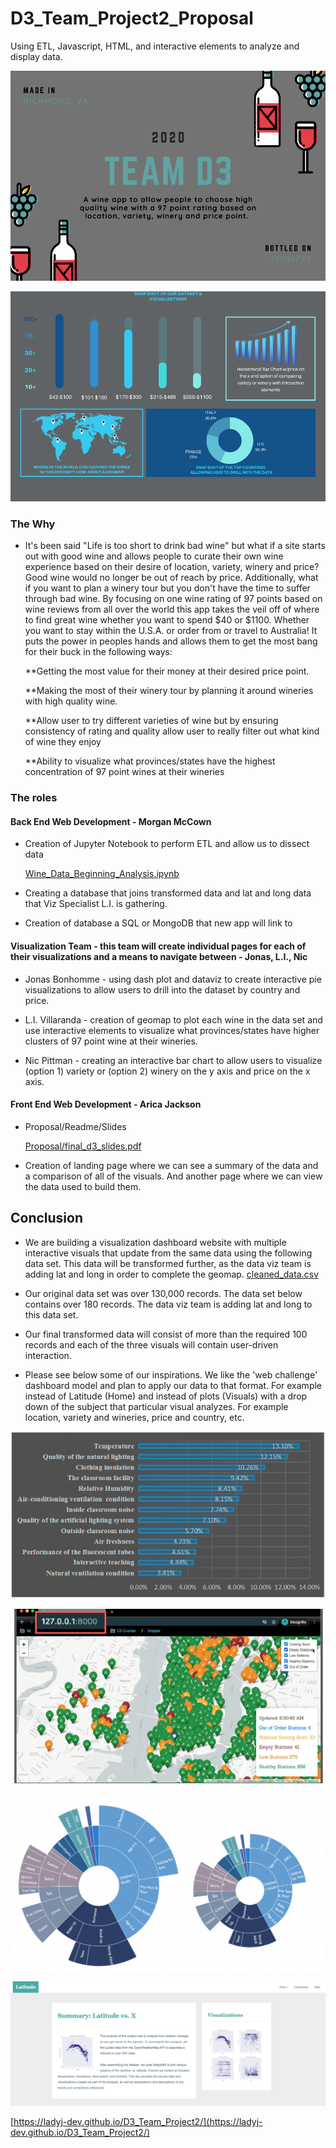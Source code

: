
# D3_Team_Project2_Proposal
Using ETL, Javascript, HTML, and interactive elements to analyze and display data.

![Proposal/1.png](Proposal/1.png)


![Proposal/2.png](Proposal/2.png)


### The Why

* It's been said "Life is too short to drink bad wine" but what if a site starts out with good wine and allows people to curate their own wine experience based on their desire of location, variety, winery and price? Good wine would no longer be out of reach by price. Additionally, what if you want to plan a winery tour but you don't have the time to suffer through bad wine. By focusing on one wine rating of 97 points based on wine reviews from all over the world this app takes the veil off of where to find great wine whether you want to spend $40 or $1100. Whether you want to stay within the U.S.A. or order from or travel to Australia! It puts the power in peoples hands and allows them to get the most bang for their buck in the following ways:

  **Getting the most value for their money at their desired price point.
  
  **Making the most of their winery tour by planning it around wineries with high quality wine.
  
  **Allow user to try different varieties of wine but by ensuring consistency of rating and quality allow user to really filter out what kind of wine they enjoy
  
  **Ability to visualize what provinces/states have the highest concentration of 97 point wines at their wineries
  
  
### The roles
  #### Back End Web Development - Morgan McCown
        
  * Creation of Jupyter Notebook to perform ETL and allow us to dissect data 
  
    [Wine_Data_Beginning_Analysis.ipynb](Wine_Data_Beginning_Analysis.ipynb) 
  
  * Creating a database that joins transformed data and lat and long data that Viz Specialist L.I. is gathering. 
  
  * Creation of database a SQL or MongoDB that new app will link to

  #### Visualization Team - this team will create individual pages for each of their visualizations and a means to navigate between - Jonas, L.I., Nic
  
  * Jonas Bonhomme - using dash plot and dataviz to create interactive pie visualizations to allow users to drill into the dataset by country and     price.
  
  * L.I. Villaranda - creation of geomap to plot each wine in the data set and use interactive elements to visualize what provinces/states have higher clusters of 97 point wine     at their wineries.
  
  * Nic Pittman - creating an interactive bar chart to allow users to visualize (option 1) variety or (option 2) winery on the y axis and price on the x axis.
   
  #### Front End Web Development - Arica Jackson

  * Proposal/Readme/Slides 
  
    [Proposal/final_d3_slides.pdf](Proposal/final_d3_slides.pdf)
  
  * Creation of landing page where we can see a summary of the data and a comparison of all of the visuals. And another page where we can view the data used to build them.
  
## Conclusion
 
 * We are building a visualization dashboard website with multiple interactive visuals that update from the same data using the following data set. This data will be               transformed further, as the data viz team is adding lat and long in order to complete the geomap.  [cleaned_data.csv](cleaned_data.csv)             

 * Our original data set was over 130,000 records. The data set below contains over 180 records. The data viz team is adding lat and long to this data set.
 * Our final transformed data will consist of more than the required 100 records and each of the three visuals will contain user-driven interaction.
 * Please see below some of our inspirations. We like the 'web challenge' dashboard model and plan to apply our data to that format. For example instead of Latitude (Home) and 
  instead of plots (Visuals) with a drop down of the subject that particular visual analyzes. For example location, variety and wineries, price and country, etc.          
 
     
![Proposal/hierarchy_chart_inspiration.png](Proposal/hierarchy_chart_inspiration.png)

![Proposal/inspiration_for_winemap.PNG](Proposal/inspiration_for_winemap.PNG)

![Proposal/pie_hierarchy_chart_inspiration.png](Proposal/pie_hierarchy_chart_inspiration.png)


![Proposal/landingResize.png](Proposal/landingResize.png)
    
 [https://ladyj-dev.github.io/D3_Team_Project2/](https://ladyj-dev.github.io/D3_Team_Project2/)





